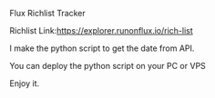 Flux Richlist Tracker

Richlist Link:https://explorer.runonflux.io/rich-list

I make the python script to get the date from API.

You can deploy the python script on your PC or VPS

Enjoy it.

